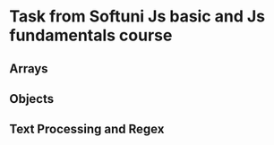 # Task from Softuni Js basic and Js fundamentals course
## Arrays
## Objects
## Text Processing and Regex
